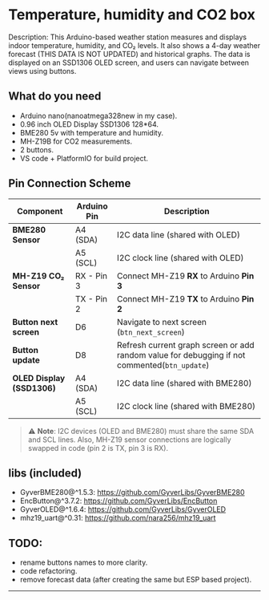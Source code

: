 # Temperature, humidity and CO2 box
Description:
This Arduino-based weather station measures and displays indoor temperature, humidity, and CO₂ levels. It also shows a 4-day weather forecast (THIS DATA IS NOT UPDATED) and historical graphs. The data is displayed on an SSD1306 OLED screen, and users can navigate between views using buttons.

## What do you need
* Arduino nano(nanoatmega328new in my case).
* 0.96 inch OLED Display SSD1306 128*64.
* BME280 5v with temperature and humidity.
* MH-Z19B for CO2 measurements.
* 2 buttons.
* VS code + PlatformIO for build project.

## Pin Connection Scheme

| Component          | Arduino Pin | Description                                               |
|--------------------|-------------|-----------------------------------------------------------|
| **BME280 Sensor**  | A4 (SDA)    | I2C data line (shared with OLED)                          |
|                    | A5 (SCL)    | I2C clock line (shared with OLED)                         |
| **MH-Z19 CO₂ Sensor** | RX - Pin 3  | Connect MH-Z19 **RX** to Arduino **Pin 3**               |
|                    | TX - Pin 2  | Connect MH-Z19 **TX** to Arduino **Pin 2**               |
| **Button next screen**    | D6          | Navigate to next screen (`btn_next_screen`)                     |
| **Button update**   | D8          | Refresh current graph screen or add random value for debugging if not commented(`btn_update`)              |                    |
| **OLED Display (SSD1306)**  | A4 (SDA)    | I2C data line (shared with BME280)                          |
|                    | A5 (SCL)    | I2C clock line (shared with BME280)                         |

> ⚠️ **Note**: I2C devices (OLED and BME280) must share the same SDA and SCL lines. Also, MH-Z19 sensor connections are logically swapped in code (pin 2 is TX, pin 3 is RX).

## libs (included)
* GyverBME280@^1.5.3: https://github.com/GyverLibs/GyverBME280
* EncButton@^3.7.2: https://github.com/GyverLibs/EncButton
* GyverOLED@^1.6.4: https://github.com/GyverLibs/GyverOLED
* mhz19_uart@^0.31: https://github.com/nara256/mhz19_uart

## TODO:
* rename buttons names to more clarity.
* code refactoring.
* remove forecast data (after creating the same but ESP based project).

---
